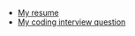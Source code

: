 - [My resume](http://phuctaile.com/resume)
- [My coding interview question](http://phuctaile.com/javascript-interview)
